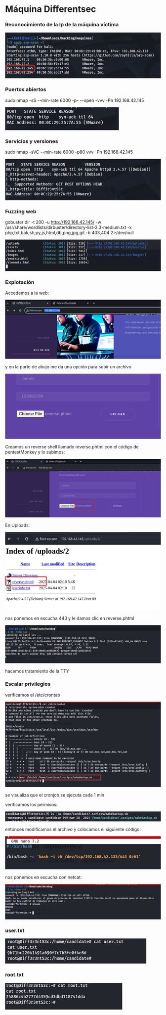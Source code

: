 # Máquina Differentsec

### Reconocimiento de la Ip de la máquina víctima

![alt text](image.png)

### Puertos abiertos

sudo nmap -sS --min-rate 6000 -p- --open -vvv -Pn 192.168.42.145

![alt text](image-1.png)


### Servicios y versiones

sudo nmap -sVC --min-rate 6000 -p80 vvv -Pn 192.168.42.145

![alt text](image-2.png)

### Fuzzing web

gobuster dir -t 200 -u http://192.168.42.145/ -w /usr/share/wordlists/dirbuster/directory-list-2.3-medium.txt -x php,txt,bak,sh,py,js,html,db,png,jpg,git -b 403,404 2>/dev/null


![alt text](image-3.png)

### Explotación

Accedemos a la web:

![alt text](image-5.png)

y en la parte de abajo me da una opción para subir un archivo

![alt text](image-6.png)

Creamos un reverse shell llamado reverse.phtml con el código de pentestMonkey y lo subimos:


![alt text](image-4.png)


En Uploads:

![alt text](image-7.png)

nos ponemos en escucha 443 y le damos clic en reverse.phtml

![alt text](image-8.png)

hacemos tratamiento de la TTY


### Escalar privilegios

verificamos el /etc/crontab

![alt text](image-9.png)

se visualiza que el cronjob se ejecuta cada 1 min

verificamos los permisos:

![alt text](image-10.png)

entonces modificamos el archivo y colocamos el siguiente código:

![alt text](image-11.png)

nos ponemos en escucha con netcat:

![alt text](image-12.png)

### user.txt

![alt text](image-13.png)

### root.txt

![alt text](image-14.png)

